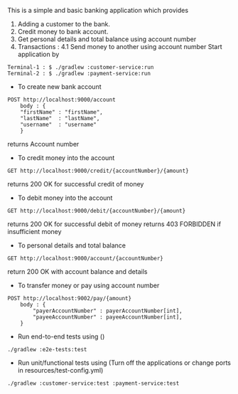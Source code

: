 This is a simple and basic banking application which provides
1. Adding a customer to the bank.
2. Credit money to bank account.
3. Get personal details and total balance using account number
4. Transactions : 
    4.1 Send money to another using account number
Start application by 
```
Terminal-1 : $ ./gradlew :customer-service:run 
Terminal-2 : $ ./gradlew :payment-service:run 
```

- To create new bank account
```
POST http://localhost:9000/account 
    body : {
    "firstName" : "firstName",
    "lastName"  : "lastName",
    "username"  : "username"
    }
```
returns Account number

- To credit money into the account
```
GET http://localhost:9000/credit/{accountNumber}/{amount}
```

returns 200 OK for successful credit of money

- To debit money into the account 
```
GET http://localhost:9000/debit/{accountNumber}/{amount}
```
returns 200 OK for successful debit of money
returns 403 FORBIDDEN if insufficient money

- To personal details and total balance

```
GET http://localhost:9000/account/{accountNumber}
```
return 200 OK with account balance and details

- To transfer money or pay using account number
```
POST http://localhost:9002/pay/{amount}
    body : {
        "payerAccountNumber" : payerAccountNumber[int],
        "payeeAccountNumber" : payeeAccountNumber[int],
    }
```

- Run end-to-end tests using ()
```
./gradlew :e2e-tests:test
```

- Run unit/functional tests using  (Turn off the applications or change ports in resources/test-config.yml)
```
./gradlew :customer-service:test :payment-service:test
```

